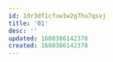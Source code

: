 ```yaml
---
id: 1dr3df1cfuw1w2g7hu7qsvj
title: '01'
desc: ''
updated: 1680386142378
created: 1680386142378
---
```

